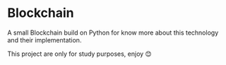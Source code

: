 # Blockchain

A small Blockchain build on Python for know more about this technology and their implementation.

This project are only for study purposes, enjoy 😊 
